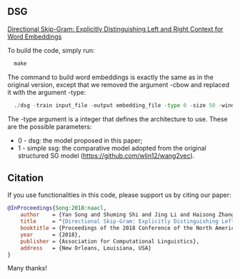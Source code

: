 ## DSG

[Directional Skip-Gram: Explicitly Distinguishing Left and Right Context for Word Embeddings](http://aclweb.org/anthology/N18-2028)

To build the code, simply run:

``` python
  make
```

The command to build word embeddings is exactly the same as in the original version, except that we removed the argument -cbow and replaced it with the argument -type:

``` python
  ./dsg -train input_file -output embedding_file -type 0 -size 50 -window 5 -negative 10 -hs 0 -sample 1e-4 -threads 1 -binary 1 -iter 5
```

The -type argument is a integer that defines the architecture to use. These are the possible parameters:  
- 0 - dsg: the model proposed in this paper;
- 1 - simple ssg: the comparative model adopted from the original structured SG model (https://github.com/wlin12/wang2vec).


## Citation

If you use functionalities in this code, please support us by citing our paper:

```bibtex
@InProceedings{Song:2018:naacl,
	author    = {Yan Song and Shuming Shi and Jing Li and Haisong Zhang},
	title     = "{Directional Skip-Gram: Explicitly Distinguishing Left and Right Context for Word Embeddings}",
	booktitle = {Proceedings of the 2018 Conference of the North American Chapter of the Association for Computational Linguistics: Human Language Technologies},
	year      = {2018},
	publisher = {Association for Computational Linguistics},
	address   = {New Orleans, Louisiana, USA}
}
```

Many thanks!
